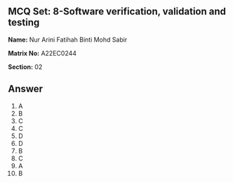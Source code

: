 ## MCQ Set: 8-Software verification, validation and testing

**Name:** Nur Arini Fatihah Binti Mohd Sabir

**Matrix No:** A22EC0244

**Section:** 02

## Answer
1. A
2. B
3. C
4. C
5. D
6. D
7. B
8. C
9. A
10. B
